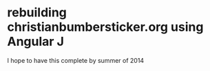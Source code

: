 # rebuilding christianbumbersticker.org using Angular J

I hope to have this complete by summer of 2014



